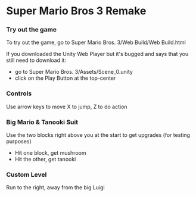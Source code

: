 # Super Mario Bros 3 Remake

### Try out the game

To try out the game, go to Super Mario Bros. 3/Web Build/Web Build.html

If you downloaded the Unity Web Player but it's bugged and says that you still need to download it:
- go to Super Mario Bros. 3/Assets/Scene_0.unity
- click on the Play Button at the top-center

### Controls

Use arrow keys to move
X to jump, Z to do action

### Big Mario & Tanooki Suit

Use the two blocks right above you at the start to get upgrades (for testing purposes)

- Hit one block, get mushroom
- Hit the other, get tanooki

### Custom Level

Run to the right, away from the big Luigi
